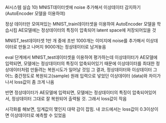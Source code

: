 AI시스템 실습 10) MNIST데이터셋에 noise 추가해서 이상데이터 감지하기 (AutoEncoder 모델을 이용하여)

정상 데이터만 모여져있는 MNIST_train데이터셋을 이용하여 AutoEncoder 모델을 학습시킴
AE모델에는 정상데이터의 특징이 압축되어 latent space에 저장되어있을 것

MNIST_test데이터셋 1만 개 중에 초반 1000개는 이미지에 noise를 추가해서 이상데이터로 만들고 나머지 9000개는 정상데이터로 남겨놓음

eval 단계에서 MNIST_test데이터셋을 이용하여 평가하는데
이상데이터가 AE모델에 입력되면, 모델에는 정상데이터의 특징이 압축되어있기 때문에 이상데이터를 최대한 정상데이터처럼 만들려는 복원시도가 일어날 것임
그 결과, 정상데이터와 이상데이터 그 어느 중간정도로 복원되고(sample) 원래 입력으로 넣었던 이상데이터 (data)와 차이가 나서 loss값이 좀 크게 나옴

반면 정상데이터가 AE모델에 입력되면, 모델에는 정상데이터의 특징이 압축되어있어서, 정상데이터 그대로 잘 복원되어 출력될 것. 그래서 loss값이 작음

시각화를 해보면, 임계값이 몇인지 대략 감이 잡힘.
내 코드에서는 loss값이 0.3이상이면 이상데이터로 예측할 수 있었음 

